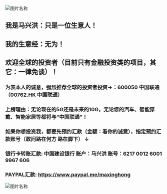                                        
                                       
![图片名称](https://ss0.bdstatic.com/70cFvHSh_Q1YnxGkpoWK1HF6hhy/it/u=570600743,1773324529&fm=15&gp=0.jpg)

##  我是马兴洪：只是一位生意人！

##  我的生意经：无为！


##  欢迎全球的投资者（目前只有金融投资类的项目，其它：一律免谈）！



### 为表本人的诚意，强烈推荐全球的投资者投资->：600050 中国联通（00762.HK 中国联通）

### 上榜理由：无论现在的5G还是未来的10G，无论您的汽车、智能穿戴、智能家居等都将与“中国联通”！


                                 
### 如果你想投资我，都要先预约汇款（金额：看你的诚意），指定预约汇款账号（敢问路在何方 路在脚下） ↓ 

### 银行卡转账汇款: 中国建设银行 账户：马兴洪  账号：6217 0012 6001 9967 606   

### PAYPAL汇款: https://www.paypal.me/maxinghong


![图片名称](https://ss1.bdstatic.com/70cFvXSh_Q1YnxGkpoWK1HF6hhy/it/u=2107181539,181109496&fm=11&gp=0.jpg)


